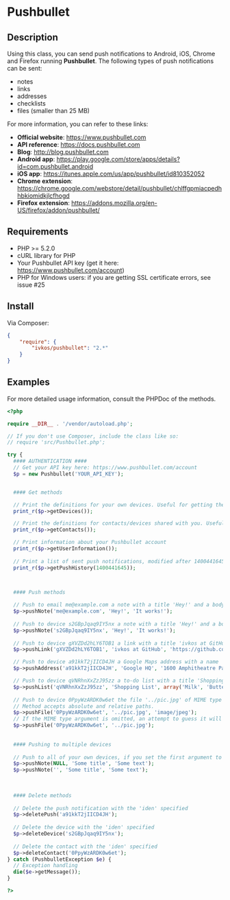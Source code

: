 Pushbullet
==========

## Description
Using this class, you can send push notifications to Android, iOS, Chrome and Firefox running **Pushbullet**. The following types of push notifications can be sent:
* notes
* links
* addresses
* checklists
* files (smaller than 25 MB)

For more information, you can refer to these links:
* **Official website**: https://www.pushbullet.com
* **API reference**: https://docs.pushbullet.com
* **Blog**: http://blog.pushbullet.com
* **Android app**: https://play.google.com/store/apps/details?id=com.pushbullet.android
* **iOS app**: https://itunes.apple.com/us/app/pushbullet/id810352052
* **Chrome extension**: https://chrome.google.com/webstore/detail/pushbullet/chlffgpmiacpedhhbkiomidkjlcfhogd
* **Firefox extension**: https://addons.mozilla.org/en-US/firefox/addon/pushbullet/

## Requirements
* PHP >= 5.2.0
* cURL library for PHP
* Your Pushbullet API key (get it here: https://www.pushbullet.com/account)
* PHP for Windows users: if you are getting SSL certificate errors, see issue #25

## Install

Via Composer:

```json
{
    "require": {
        "ivkos/pushbullet": "2.*"
    }
}
```

## Examples

For more detailed usage information, consult the PHPDoc of the methods.

```php
<?php

require __DIR__ . '/vendor/autoload.php';

// If you don't use Composer, include the class like so:
// require 'src/Pushbullet.php';

try {
  #### AUTHENTICATION ####
  // Get your API key here: https://www.pushbullet.com/account
  $p = new Pushbullet('YOUR_API_KEY');


  #### Get methods

  // Print the definitions for your own devices. Useful for getting the 'iden' for using with the push methods.
  print_r($p->getDevices());

  // Print the definitions for contacts/devices shared with you. Useful for getting 'iden', too.
  print_r($p->getContacts());

  // Print information about your Pushbullet account
  print_r($p->getUserInformation());
  
  // Print a list of sent push notifications, modified after 1400441645 unix time
  print_r($p->getPushHistory(1400441645));



  #### Push methods
  
  // Push to email me@example.com a note with a title 'Hey!' and a body 'It works!'
  $p->pushNote('me@example.com', 'Hey!', 'It works!');
  
  // Push to device s2GBpJqaq9IY5nx a note with a title 'Hey!' and a body 'It works!'
  $p->pushNote('s2GBpJqaq9IY5nx', 'Hey!', 'It works!');
  
  // Push to device gXVZDd2hLY6TOB1 a link with a title 'ivkos at GitHub', a URL 'https://github.com/ivkos' and body 'Pretty useful.'
  $p->pushLink('gXVZDd2hLY6TOB1', 'ivkos at GitHub', 'https://github.com/ivkos', 'Pretty useful.');

  // Push to device a91kkT2jIICD4JH a Google Maps address with a name 'Google HQ' and an address '1600 Amphitheatre Parkway'
  $p->pushAddress('a91kkT2jIICD4JH', 'Google HQ', '1600 Amphitheatre Parkway');

  // Push to device qVNRhnXxZzJ95zz a to-do list with a title 'Shopping List' and items 'Milk' and 'Butter'
  $p->pushList('qVNRhnXxZzJ95zz', 'Shopping List', array('Milk', 'Butter'));
  
  // Push to device 0PpyWzARDK0w6et the file '../pic.jpg' of MIME type image/jpeg
  // Method accepts absolute and relative paths.
  $p->pushFile('0PpyWzARDK0w6et', '../pic.jpg', 'image/jpeg');
  // If the MIME type argument is omitted, an attempt to guess it will be made.
  $p->pushFile('0PpyWzARDK0w6et', '../pic.jpg');
  
  
  #### Pushing to multiple devices
  
  // Push to all of your own devices, if you set the first argument to NULL or an empty string
  $p->pushNote(NULL, 'Some title', 'Some text');
  $p->pushNote('', 'Some title', 'Some text');
  
  
  
  #### Delete methods
  
  // Delete the push notification with the 'iden' specified
  $p->deletePush('a91kkT2jIICD4JH');
  
  // Delete the device with the 'iden' specified
  $p->deleteDevice('s2GBpJqaq9IY5nx');
  
  // Delete the contact with the 'iden' specified
  $p->deleteContact('0PpyWzARDK0w6et');
} catch (PushbulletException $e) {
  // Exception handling
  die($e->getMessage());
}

?>
```
